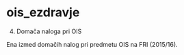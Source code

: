 # ois_ezdravje
4. Domača naloga pri OIS

Ena izmed domačih nalog pri predmetu OIS na FRI (2015/16). 
